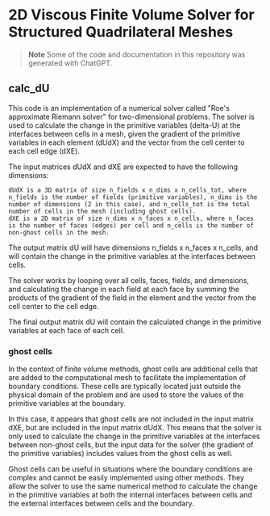 # 2D Viscous Finite Volume Solver for Structured Quadrilateral Meshes

> **Note**
> Some of the code and documentation in this repository was generated with ChatGPT.

## calc_dU

This code is an implementation of a numerical solver called "Roe's approximate Riemann solver" for two-dimensional problems. The solver is used to calculate the change in the primitive variables (delta-U) at the interfaces between cells in a mesh, given the gradient of the primitive variables in each element (dUdX) and the vector from the cell center to each cell edge (dXE).

The input matrices dUdX and dXE are expected to have the following dimensions:

    dUdX is a 3D matrix of size n_fields x n_dims x n_cells_tot, where n_fields is the number of fields (primitive variables), n_dims is the number of dimensions (2 in this case), and n_cells_tot is the total number of cells in the mesh (including ghost cells).
    dXE is a 2D matrix of size n_dims x n_faces x n_cells, where n_faces is the number of faces (edges) per cell and n_cells is the number of non-ghost cells in the mesh.

The output matrix dU will have dimensions n_fields x n_faces x n_cells, and will contain the change in the primitive variables at the interfaces between cells.

The solver works by looping over all cells, faces, fields, and dimensions, and calculating the change in each field at each face by summing the products of the gradient of the field in the element and the vector from the cell center to the cell edge.

The final output matrix dU will contain the calculated change in the primitive variables at each face of each cell.

### ghost cells

In the context of finite volume methods, ghost cells are additional cells that are added to the computational mesh to facilitate the implementation of boundary conditions. These cells are typically located just outside the physical domain of the problem and are used to store the values of the primitive variables at the boundary.

In this case, it appears that ghost cells are not included in the input matrix dXE, but are included in the input matrix dUdX. This means that the solver is only used to calculate the change in the primitive variables at the interfaces between non-ghost cells, but the input data for the solver (the gradient of the primitive variables) includes values from the ghost cells as well.

Ghost cells can be useful in situations where the boundary conditions are complex and cannot be easily implemented using other methods. They allow the solver to use the same numerical method to calculate the change in the primitive variables at both the internal interfaces between cells and the external interfaces between cells and the boundary.
